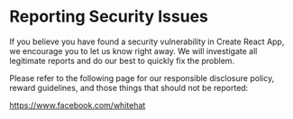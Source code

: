 # Reporting Security Issues

If you believe you have found a security vulnerability in Create React App, we encourage you to let us know right away. We will investigate all legitimate reports and do our best to quickly fix the problem.

Please refer to the following page for our responsible disclosure policy, reward guidelines, and those things that should not be reported:

<https://www.facebook.com/whitehat>
